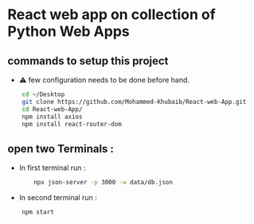 # React web app on collection of Python Web Apps
## commands to setup this project
- ⚠️ few configuration needs to be done before hand.

```bash
    cd ~/Desktop
    git clone https://github.com/Mohammed-Khubaib/React-web-App.git
    cd React-web-App/
    npm install axios
    npm install react-router-dom
```
## open two Terminals :
- In first terminal run :
    ```bash
        npx json-server -p 3000 -w data/db.json
    ```
- In second terminal run :
```bash
    npm start
```
